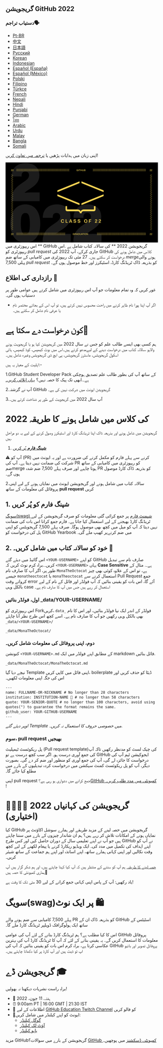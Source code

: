 ## گریجویشن GitHub 2022


### دستیاب تراجم🗣

* [Pt-BR](https://bit.ly/3LI8kAc)
* [中文](https://bit.ly/3kE3Ezc)
* [日本語](https://bit.ly/38TCVfm)
* [Русский](https://bit.ly/3w7d7EL)
* [Korean](https://bit.ly/3MS4owN)
* [Indonesian](https://bit.ly/3yeTRrI)
* [Español (España)](./translations/README.es-es.md)
* [Español (México)](./translations/README.es-mx.md)
* [Polski](https://bit.ly/38c411k)
* [Filipino](./translations/README.tl.md)
* [Türkçe](./translations/README.tr.md)
* [French](./translations/README.fr.md)
* [Nepali](./translations/README.np.md) 
* [Hindi](./translations/README.hi.md)
* [Punjabi](./translations/README.pun.md)
* [German](./translations/README.de.md)
* [ไทย](./translations/README.th.md)
* [Arabic](./translations/README.ar.md)
* [Urdu](./translations/README.ur.md)
* [Malay](./translations/README.may.md)
* [Bangla](./translations/README.bn_bd.md)
* [Somali](./translations/README.so.md)

اپنی زبان میں ہدایات پڑھیں یا [ترجمہ میں تعاون کریں](translations/README.md)!

![2022-github-graduation-social-card-1](/assets/GHG_Blog_1.jpg)
اس ریپوزٹری میں ** GitHub گریجویشن 2022 ** کی سالانہ کتاب شامل ہے .اس ریپوزٹری کو *pull request* جاری کرکے، آپ 2022 کی GitHub کلاس میں شامل ہونے کی درخواست کر سکتے ہیں۔
27 مئی تک ریپوزٹری میں کامیابی کے ساتھ ضم *merge*ہونے والی پہلی 7,500 *pull request* کو بذریعہ ڈاک ٹریڈنگ کارڈ، اسٹیکرز اور خط موصول ہوں گے۔

## رازداری کی اطلاع 👀

غور کریں کہ وہ تمام معلومات جو آپ اس ریپوزٹری میں شامل کرتے ہیں عوامی طور پر دستیاب ہوں گی۔

- اگر آپ اپنا پورا نام ظاہر کرنے میں راحت محسوس نہیں کرتے ہیں، تو آپ اس کے بجائے مختصر نام یا عرفی نام شامل کر سکتے ہیں۔

# کون درخواست دے سکتا ہے📝


ہم کسی بھی ایسے طالب علم کو  جس نے سال 2022 میں گریجویشن کیا ہو یا گریجویٹ ہونے والاہو ،سالانہ کتاب میں درخواست دینے کے لیےمدعو کرتے ہیں۔اس میں بوٹ کیمپس، کوڈ کیمپس، ہائی اسکول گریجویٹس، ماسٹرز گریجویٹس، پی ایچ ڈی گریجویٹس وغیرہ شامل ہیں۔

اہلیت کے معیار یہ ہیں:-

1.GitHub Student Developer Pack کے ساتھ آپ کی بطور طالب علم تصدیق ہوچکی ہے۔.ابھی تک پیک کا حصہ نہیں؟ [یہاں اپلائی کریں۔](https://education.github.com/discount_requests/student_application?utm_source=2022-06-11-GitHubGraduation)

2.آپ نے گزشتہ GitHub گریجویشن ایونٹ میں شرکت نہیں کی ہے۔

3.آپ سال 2022 میں گریجویٹ کے طور پر شناخت کرتے ہیں۔

# 2022 کی کلاس میں شامل ہونے کا طریقہ
گریجویشن میں شامل ہونے اور بذریعہ ڈاک  اپنا ٹریڈنگ کارڈ اور اسٹیکرز وصول کرنے کے لیے یہ دو مراحل ہیں.
1. [**شپنگ فارم** پُر کریں](https://airtable.com/shrVMo8ItH4wjsO9f)

⚠️ آپ کو (PR) کرنے سے پہلے فارم کو مکمل کرنے کی ضرورت ہے اور یہ ایونٹ میں شرکت کی ضمانت نہیں دیتا ہے۔ آپ کی PR کو ریپوزٹری میں کامیابی کے ساتھ ضمmerge ہونا چاہیے اور صرف پہلے 7,500 ضم شدہ PR کو  بذریعہ ڈاک کارڈ موصول ہوں گے۔

2.سالانہ کتاب میں شامل ہونے اور گریجویشن ایونٹ میں نمایاں ہونے کے لیے اپنی پروفائل کی معلومات کے ساتھ **pull request** کریں

## 1. شپنگ فارم کو پُر کریں

[سویگ(swag) شپمنٹ فارم](https://airtable.com/shrVMo8ItH4wjsO9f) پر جمع کرائی گئی معلومات کو صرف گریجویشن کے لیے ٹریڈنگ کارڈ  بھیجنے کے لیے استعمال کیا جاتا ہے۔ فارم جمع کرانا اس بات کی ضمانت نہیں دیتا کہ آپ کو میل میں کچھ بھی موصول ہوگا۔ صرف پہلے 7,500 گریجویٹس کو اپنی پل کی درخواست کو GitHub Yearbook میں ضم کرنےپر کھیپ ملے گی۔

## 2. خود کو سالانہ کتاب میں شامل کریں۔ 🏫

اس گائیڈ میں دیئے گئے `<YOUR-USERNAME>` کو اپنے GitHub صارف نام سے تبدیل کریں۔.براہ کرم نوٹ کریں کہ `<YOUR-USERNAME>` یہاں **Case Sensitive** ہے۔. مثال کے طور پر، اگر آپ کا صارف نام `MonaTheOctocat` ہے، تو اس کے علاوہ کوئی بھی چیز جیسے `monatheoctocat` یا `monaTheoctocat` استعمال کرنے سے Pull Request جمع کرواتے وقت error آئے گا، اس بات کو یقینی بنائیں کہ آپ فولڈر  اور فائل کے نام کے لیے بالکل وہی case استعمال کر رہے ہیں جس میں آپ کا صارف نام ہے۔

### اول، فولڈر بنائیں \_data/YOUR-USERNAME/



اس ریپوزٹری کو Forkکریں، `data_` فولڈر کے اندر ایک نیا فولڈر بنائیں، اور اس کا نام بھی بالکل وہی رکھیں جو آپ کا صارف نام ہے۔ اسے کچھ اس طرح نظر آنا چاہئے `_data/<YOUR-USERNAME>/`

```
_data/MonaTheOctocat/
```

### دوم، اپنی پروفائل کی معلومات شامل کریں۔

کنونشن `<YOUR-USERNAME>.md` کے مطابق اپنے فولڈر میں ایک markdown فائل بنائیں.

```
_data/MonaTheOctocat/MonaTheOctocat.md
```

نیچے دیا گیا Template اپنی فائل میں کاپی کریں، boilerplate ڈیٹا کو حذف کریں اور اس کی جگہ  اپنی معلومات لکھیں۔
```
---
name: FULLNAME-OR-NICKNAME # No longer than 28 characters
institution: INSTITUTION-NAME 🚩 # no longer than 58 characters
quote: YOUR-SENIOR-QUOTE # no longer than 100 characters, avoid using quotes(") to guarantee the format remains the same.
github_user: YOUR-GITHUB-USERNAME
---
```

_اوپر دیئے گئے Template میں خصوصی حروف کا استعمال نہ کریں۔._

### سوم، pull request بھیجیں
پل ریکوئسٹ ٹیمپلیٹ (Pull request template)کی چیک لسٹ کو مدنظر رکھیں تاکہ آپ کی جمع آوری درست ہو۔ اگر سب کچھ درست ہے تو GitHub ایجوکیشن ٹیم آپ کی درخواست کا جائزہ لے گی، آپ کی جمع آوری کو منظور اور ضم کر دے گی۔ بصورت دیگر، آپ کو پل ریکوئسٹ کمنٹ سیکشن میں درخواست کردہ تبدیلیوں کے بارے میں مطلع کیا جائے گا۔

اپنی pull request جمع کرانے میں دشواری ہو رہی ہے؟[GitHub کمیونٹی میں مدد طلب کریں۔
](https://github.com/orgs/github-community/discussions/categories/github-education)!

# گریجویشن کی کہانیاں 2022 👩‍🏫👨‍🏫 (اختیاری)

کیا GitHub گریجویشن میں حصہ لینے کے مزید طریقے اور ہمارے سوشل اکاؤنٹ پر نمایاں ہونے کے امکانات تلاش کر رہے ہیں؟
ہم ان شاندار چیزوں کے بارے میں سننا چاہتے ہیں جو آپ نے اپنے تعلیمی سال کے دوران حاصل کیں اور کس طرح GitHub نے آپ کو اپنے اہداف کی تکمیل میں مدد کی۔ ایک ویڈیو ریکارڈ کرنے یا پیغام لکھنے کے لیے کچھ وقت نکالیں اور اپنی کہانی ہمارے ساتھ، اپنے اساتذہ اور اپنے ہم جماعت کے ساتھ شیئر کریں۔

[حصہ لینے کا طریقہ,](https://drive.google.com/file/d/1AcgUKLXx6WIC5s4eanzOfj8EsiYHARrt/view?usp=sharing)
ہم آپ کو سننے کے منتظر ہیں کہ آپ کیا کہنا چاہتے ہیں، اور ہم شکر گزار ہیں آپ ہماری کمیونٹی کا حصہ ہیں💖

یاد رکھیں: آپ کے پاس اپنی کہانی جمع کرانے کے لیے 30 مئی تک کا وقت ہے!

# سویگ(swag)پر ایک نوٹ 🛍


پہلے 7,500 کامیابی سے ضم ہونے والے PR کو بذریعہ ڈاک ان کے GitHub اسٹیٹس کے ساتھ ایک ہولوگرافک ڈویلپر ٹریڈنگ کارڈ ملے گا۔

اس کا کیا مطلب ہے؟ ہم ٹریڈنگ کارڈ بنانے کے لئے آپ کی عوامی GitHub پروفائل معلومات کا استعمال کریں گے۔ یہ یقینی بنانے کے لئے کہ آپ کا ٹریڈنگ کارڈ آپ کی بہترین عکاسی کرتا ہے، براہ کرم اس بات کو یقینی بنائیں کہ آپ کی GitHub پروفائل تصویر اور بائیو اپ ٹو ڈیٹ ہیں اور آپ کارڈ پر کیا دکھانا چاہتے ہیں۔

# گریجویشن ڈے 🎓


براہِ راست نشریات دیکھنا نہ بھولیں!

- 📆 ہفتہ، 11 جون، 2022
- ⏰ 9:00am PT | 16:00 GMT | 21:30 IST
- 📍 اطلاعات کے لیے [GitHub Education Twitch Channel](https://twitch.tv/githubeducation) کو فالو کریں
- 📎ایونٹ کو اپنے کیلنڈر میں شامل کریں:
  - [گوگل کیلنڈر](https://calendar.google.com/calendar/render?action=TEMPLATE&dates=20220611T160000Z%2F20220611T180000Z&details=&location=https%3A%2F%2Fwww.twitch.tv%2Fgithubeducation&text=%F0%9F%8E%89%F0%9F%8E%8A%20GitHub%20Graduation%202022%20%F0%9F%8E%89%F0%9F%8E%8A)
  - [آؤٹ لک کیلنڈر](https://outlook.live.com/calendar/0/deeplink/compose?allday=false&body=&enddt=2022-06-11T18%3A00%3A00%2B00%3A00&location=https%3A%2F%2Fwww.twitch.tv%2Fgithubeducation&path=%2Fcalendar%2Faction%2Fcompose&rru=addevent&startdt=2022-06-11T16%3A00%3A00%2B00%3A00&subject=%F0%9F%8E%89%F0%9F%8E%8A%20GitHub%20Graduation%202022%20%F0%9F%8E%89%F0%9F%8E%8A)
  - [یاہو کیلنڈر](https://calendar.yahoo.com/?desc=&dur=&et=20220611T180000Z&in_loc=https%3A%2F%2Fwww.twitch.tv%2Fgithubeducation&st=20220611T160000Z&title=%F0%9F%8E%89%F0%9F%8E%8A%20GitHub%20Graduation%202022%20%F0%9F%8E%89%F0%9F%8E%8A&v=60)

مزید GitHubگریجویشن کے بارے میں سوالات؟ [GitHub کمیونٹی ڈسکشنز](https://github.com/orgs/github-community/discussions/categories/github-education) میں پوچھیں۔

